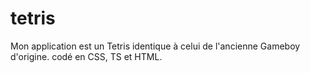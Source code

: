 # tetris

Mon application est un Tetris identique à celui de l'ancienne Gameboy d'origine. codé en CSS, TS et HTML.

